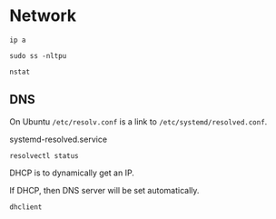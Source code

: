 # Network

```
ip a
```

```
sudo ss -nltpu
```

```
nstat
```

## DNS

On Ubuntu `/etc/resolv.conf` is a link to `/etc/systemd/resolved.conf`.

systemd-resolved.service

```
resolvectl status
```

DHCP is to dynamically get an IP.

If DHCP, then DNS server will be set automatically.

```
dhclient
```

